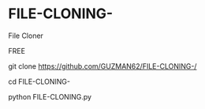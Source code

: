 # FILE-CLONING-
File Cloner

FREE

git clone https://github.com/GUZMAN62/FILE-CLONING-/

cd FILE-CLONING- 

python FILE-CLONING.py

